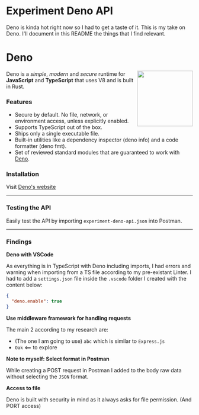 # Experiment Deno API

Deno is kinda hot right now so I had to get a taste of it. This is my take on
Deno. I'll document in this README the things that I find relevant.

# Deno

<img align="right" src="https://deno.land/logo.svg?__frsh_c=3jp2spaxhx80" height="150px">

Deno is a _simple_, _modern_ and _secure_ runtime for **JavaScript** and
**TypeScript** that uses V8 and is built in Rust.

### Features

- Secure by default. No file, network, or environment access, unless explicitly
  enabled.
- Supports TypeScript out of the box.
- Ships only a single executable file.
- Built-in utilities like a dependency inspector (deno info) and a code
  formatter (deno fmt).
- Set of reviewed standard modules that are guaranteed to work with
  [Deno](https://deno.land/std/).

### Installation

Visit [Deno's website](https://deno.land/#installation)

---

### Testing the API

Easily test the API by importing `experiment-deno-api.json` into Postman.

---

### Findings

**Deno with VSCode**

As everything is in TypeScript with Deno including imports, I had errors and
warning when importing from a TS file according to my pre-existant Linter. I had
to add a `settings.json` file inside the `.vscode` folder I created with the
content below:

```json
{
  "deno.enable": true
}
```

**Use middleware framework for handling requests**

The main 2 according to my research are:

- (The one I am going to use) `abc` which is similar to `Express.js`
- `Oak` <== to explore

**Note to myself: Select format in Postman**

While creating a POST request in Postman I added to the body raw data without
selecting the `JSON` format.

**Access to file**

Deno is built with security in mind as it always asks for file permission.
(And PORT access)
